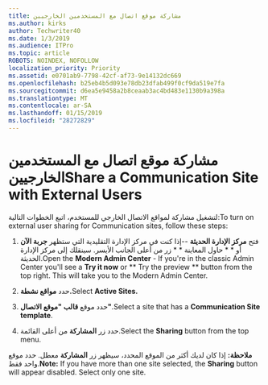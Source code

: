 ```yaml
---
title: مشاركة موقع اتصال مع المستخدمين الخارجيين
ms.author: kirks
author: Techwriter40
ms.date: 1/3/2019
ms.audience: ITPro
ms.topic: article
ROBOTS: NOINDEX, NOFOLLOW
localization_priority: Priority
ms.assetid: e0701ab9-7798-42cf-af73-9e14132dc669
ms.openlocfilehash: b25eb4b5d093e78db23dfab499f0cf9da519e7fa
ms.sourcegitcommit: d6ea5e9458a2b8ceaab3ac4bd483e1130b9a398a
ms.translationtype: MT
ms.contentlocale: ar-SA
ms.lasthandoff: 01/15/2019
ms.locfileid: "28272829"
---
```

# <a name="share-a-communication-site-with-external-users"></a><span data-ttu-id="9984e-102">مشاركة موقع اتصال مع المستخدمين الخارجيين</span><span class="sxs-lookup"><span data-stu-id="9984e-102">Share a Communication Site with External Users</span></span>

<span data-ttu-id="9984e-103">لتشغيل مشاركة لمواقع الاتصال الخارجي للمستخدم، اتبع الخطوات التالية:</span><span class="sxs-lookup"><span data-stu-id="9984e-103">To turn on external user sharing for Communication sites, follow these steps:</span></span> 
  
1. <span data-ttu-id="9984e-p101">فتح **مركز الإدارة الحديثة** --إذا كنت في مركز الإدارة التقليدية التي ستظهر **جربة الآن** أو \* \* حاول المعاينة \* \* زر من أعلى الجانب الأيسر. سينقلك إلى مركز الإدارة الحديثة.</span><span class="sxs-lookup"><span data-stu-id="9984e-p101">Open the **Modern Admin Center** - If you're in the classic Admin Center you'll see a **Try it now** or \*\* Try the preview \*\* button from the top right. This will take you to the Modern Admin Center.</span></span> 
  
2. <span data-ttu-id="9984e-106">حدد **مواقع نشطة.**</span><span class="sxs-lookup"><span data-stu-id="9984e-106">Select **Active Sites.**</span></span>
  
3. <span data-ttu-id="9984e-107">حدد موقع **قالب "موقع الاتصال"**.</span><span class="sxs-lookup"><span data-stu-id="9984e-107">Select a site that has a **Communication Site template**.</span></span> 
  
4. <span data-ttu-id="9984e-108">حدد زر **المشاركة** من أعلى القائمة.</span><span class="sxs-lookup"><span data-stu-id="9984e-108">Select the **Sharing** button from the top menu.</span></span> 
  
 <span data-ttu-id="9984e-p102">**ملاحظة:** إذا كان لديك أكثر من الموقع المحدد، سيظهر زر **المشاركة** معطل. حدد موقع واحد فقط.</span><span class="sxs-lookup"><span data-stu-id="9984e-p102">**Note:** If you have more than one site selected, the **Sharing** button will appear disabled. Select only one site.</span></span> 
  

